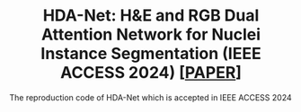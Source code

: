# <center>HDA-Net: H&E and RGB Dual Attention Network for Nuclei Instance Segmentation (IEEE ACCESS 2024) [[PAPER](https://ieeexplore.ieee.org/document/10504830)]</center>

The reproduction code of HDA-Net which is accepted in IEEE ACCESS 2024
